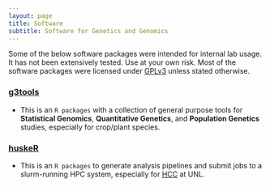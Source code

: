 ```yaml
---
layout: page
title: Software
subtitle: Software for Genetics and Genomics
---
```


Some of the below software packages were intended for internal lab usage. It has not been extensively tested. Use at your own risk.
Most of the software packages were licensed under [GPLv3](https://www.gnu.org/licenses/quick-guide-gplv3.en.html) unless stated otherwise.

### [g3tools](http://jyanglab.com/g3tools/)
- This is an `R packages` with a collection of general purpose tools for **Statistical Genomics**, **Quantitative Genetics**, and **Population Genetics** studies, especially for crop/plant species. 

### [huskeR](http://yangjl.com/huskeR/)
- This is an `R packages` to generate analysis pipelines and submit jobs to a slurm-running HPC system, especially for [HCC](https://hcc.unl.edu/) at UNL.




